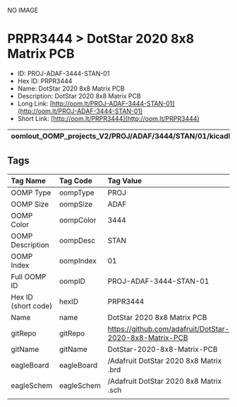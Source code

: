 


  
NO IMAGE  
# PRPR3444 > DotStar 2020 8x8 Matrix PCB

- ID: PROJ-ADAF-3444-STAN-01
- Hex ID: PRPR3444
- Name: DotStar 2020 8x8 Matrix PCB
- Description: DotStar 2020 8x8 Matrix PCB
- Long Link: [http://oom.lt/PROJ-ADAF-3444-STAN-01](http://oom.lt/PROJ-ADAF-3444-STAN-01)
- Short Link: [http://oom.lt/PRPR3444](http://oom.lt/PRPR3444)
  

|oomlout_OOMP_projects_V2/PROJ/ADAF/3444/STAN/01/kicadPcb3dFront.png|oomlout_OOMP_projects_V2/PROJ/ADAF/3444/STAN/01/kicadPcb3dBack.png|oomlout_OOMP_projects_V2/PROJ/ADAF/3444/STAN/01/kicadPcb3d.png||
| :---: | :---: | :---: | :---: |

## Tags
  

|Tag Name|Tag Code|Tag Value|
| :--- | :--- | :--- |
|OOMP Type|oompType|PROJ|
|OOMP Size|oompSize|ADAF|
|OOMP Color|oompColor|3444|
|OOMP Description|oompDesc|STAN|
|OOMP Index|oompIndex|01|
|Full OOMP ID|oompID|PROJ-ADAF-3444-STAN-01|
|Hex ID (short code)|hexID|PRPR3444|
|Name|name|DotStar 2020 8x8 Matrix PCB|
|gitRepo|gitRepo|https://github.com/adafruit/DotStar-2020-8x8-Matrix-PCB|
|gitName|gitName|DotStar-2020-8x8-Matrix-PCB|
|eagleBoard|eagleBoard|/Adafruit DotStar 2020 8x8 Matrix .brd|
|eagleSchem|eagleSchem|/Adafruit DotStar 2020 8x8 Matrix .sch|
||||
